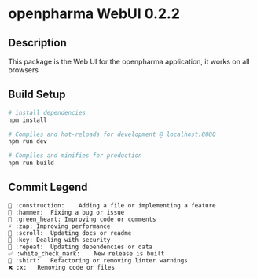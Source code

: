 # openpharma WebUI 0.2.2

## Description
This package is the Web UI for the openpharma application, it works on all browsers


## Build Setup

``` bash
# install dependencies
npm install

# Compiles and hot-reloads for development @ localhost:8080
npm run dev

# Compiles and minifies for production
npm run build
```

## Commit Legend
```
🚧 :construction:	Adding a file or implementing a feature
🔨 :hammer:	Fixing a bug or issue
💚 :green_heart:	Improving code or comments
⚡ :zap:	Improving performance
📜 :scroll:	Updating docs or readme
🔑 :key:	Dealing with security
🔁 :repeat:	Updating dependencies or data
✅ :white_check_mark:	New release is built
👕 :shirt:	Refactoring or removing linter warnings
❌ :x:	Removing code or files
```
